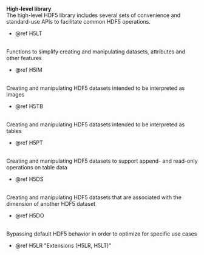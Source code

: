 <b>High-level library</b>
<br />
The high-level HDF5 library includes several sets of convenience and standard-use APIs to 
facilitate common HDF5 operations.

- @ref H5LT
<br />
Functions to simplify creating and manipulating datasets, attributes and other features

- @ref H5IM
<br />
Creating and manipulating HDF5 datasets intended to be interpreted as images

- @ref H5TB
<br />
Creating and manipulating HDF5 datasets intended to be interpreted as tables

- @ref H5PT
<br />
Creating and manipulating HDF5 datasets to support append- and read-only operations on table data

- @ref H5DS
<br />
Creating and manipulating HDF5 datasets that are associated with the dimension of another HDF5 dataset

- @ref H5DO
<br />
Bypassing default HDF5 behavior in order to optimize for specific use cases

- @ref H5LR "Extensions (H5LR, H5LT)"
